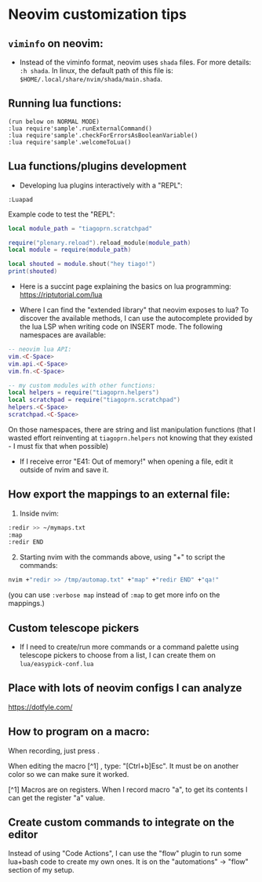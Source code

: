 # Neovim customization tips


## `viminfo` on neovim:
- Instead of the viminfo format, neovim uses `shada` files. For more details: `:h shada`. In linux, the default path of this file is: `$HOME/.local/share/nvim/shada/main.shada`.

## Running lua functions:

``` vim
(run below on NORMAL MODE)
:lua require'sample'.runExternalCommand()
:lua require'sample'.checkForErrorsAsBooleanVariable()
:lua require'sample'.welcomeToLua()
```

## Lua functions/plugins development

- Developing lua plugins interactively with a "REPL":

``` vim
:Luapad
```

Example code to test the "REPL":

``` lua
local module_path = "tiagoprn.scratchpad"

require("plenary.reload").reload_module(module_path)
local module = require(module_path)

local shouted = module.shout("hey tiago!")
print(shouted)
```

- Here is a succint page explaining the basics on lua programming: <https://riptutorial.com/lua>

- Where I can find the "extended library" that neovim exposes to lua? To discover the available methods, I can use the autocomplete provided by the lua LSP when writing code on INSERT mode. The following namespaces are available:
```lua
-- neovim lua API:
vim.<C-Space>
vim.api.<C-Space>
vim.fn.<C-Space>

-- my custom modules with other functions:
local helpers = require("tiagoprn.helpers")
local scratchpad = require("tiagoprn.scratchpad")
helpers.<C-Space>
scratchpad.<C-Space>
```

On those namespaces, there are string and list manipulation functions (that I wasted effort reinventing at `tiagoprn.helpers` not knowing that they existed - I must fix that when possible)

- If I receive error "E41: Out of memory!" when opening a file, edit it outside of nvim and save it.

## How export the mappings to an external file:

1. Inside nvim:
```bash
:redir >> ~/mymaps.txt
:map
:redir END
```
2. Starting nvim with the commands above, using "+" to script the commands:
```bash
nvim +"redir >> /tmp/automap.txt" +"map" +"redir END" +"qa!"
```
(you can use `:verbose map` instead of `:map` to get more info on the mappings.)

## Custom telescope pickers

- If I need to create/run more commands or a command palette using telescope pickers to choose from a list, I can create them on `lua/easypick-conf.lua`

## Place with lots of neovim configs I can analyze

<https://dotfyle.com/>

## How to program <ESC> on a macro:

When recording, just press <ESC>.

When editing the macro [^1] , type: "[Ctrl+b]Esc". It must be on another color so we can make sure it worked.

[^1] Macros are on registers. When I record macro "a", to get its contents I can get the register "a" value.

## Create custom commands to integrate on the editor

Instead of using "Code Actions", I can use the "flow" plugin to run some lua+bash code to create my own ones. It is on the "automations" -> "flow" section of my setup.
